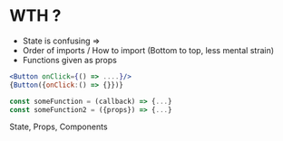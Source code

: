 # WTH ?

- State is confusing =>
- Order of imports / How to import (Bottom to top, less mental strain)
- Functions given as props

```jsx
<Button onClick={() => ....}/>
{Button({onClick:() => {}})}

const someFunction = (callback) => {...}
const someFunction2 = ({props}) => {...}
```

State, Props, Components
